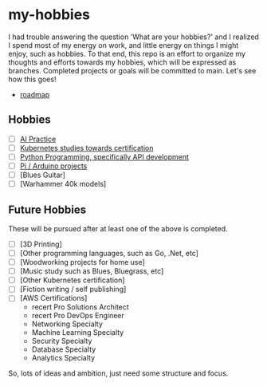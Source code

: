 # my-hobbies
I had trouble answering the question 'What are your hobbies?' and I realized I spend most of my energy on work, and little energy on things I might enjoy, such as hobbies. To that end, this repo is an effort to organize my thoughts and efforts towards my hobbies, which will be expressed as branches. Completed projects or goals will be committed to main. Let's see how this goes!

- [roadmap](https://github.com/users/linuxlsr/projects/6)


## Hobbies
- [ ] [AI Practice](https://github.com/linuxlsr/my-hobbies/tree/ai_practice)
- [ ] [Kubernetes studies towards certification](https://github.com/linuxlsr/my-hobbies/tree/k8s-cka)
- [ ] [Python Programming, specifically API development](https://github.com/linuxlsr/PyCharmProjects/tree/main/fastApiProject)
- [ ] [Pi / Arduino projects](https://github.com/linuxlsr/my-hobbies/tree/pi-arduino)
- [ ] [Blues Guitar]
- [ ] [Warhammer 40k models]

## Future Hobbies
These will be pursued after at least one of the above is completed.
- [ ] [3D Printing]
- [ ] [Other programming languages, such as Go, .Net, etc]
- [ ] [Woodworking projects for home use]
- [ ] [Music study such as Blues, Bluegrass, etc]
- [ ] [Other Kubernetes certification]
- [ ] [Fiction writing / self publishing]
- [ ] [AWS Certifications]
  - recert Pro Solutions Architect
  - recert Pro DevOps Engineer
  - Networking Specialty
  - Machine Learning Specialty
  - Security Specialty
  - Database Specialty
  - Analytics Specialty

So, lots of ideas and ambition, just need some structure and focus.


